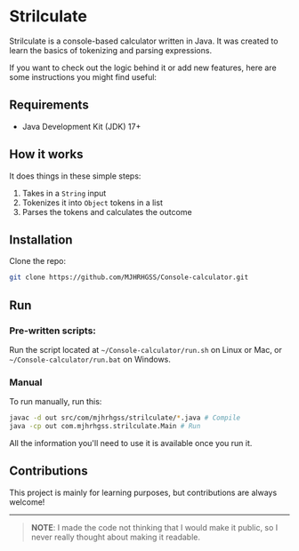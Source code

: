 # Strilculate

Strilculate is a console-based calculator written in Java. It was created to learn the basics of tokenizing and parsing expressions.

If you want to check out the logic behind it or add new features, here are some instructions you might find useful:

## Requirements

- Java Development Kit (JDK) 17+

## How it works

It does things in these simple steps:

1. Takes in a `String` input
2. Tokenizes it into `Object` tokens in a list
3. Parses the tokens and calculates the outcome

## Installation

Clone the repo:

```bash
git clone https://github.com/MJHRHGSS/Console-calculator.git
```

## Run

### Pre-written scripts:

Run the script located at `~/Console-calculator/run.sh` on Linux or Mac, or `~/Console-calculator/run.bat` on Windows.

### Manual

To run manually, run this:

```bash
javac -d out src/com/mjhrhgss/strilculate/*.java # Compile
java -cp out com.mjhrhgss.strilculate.Main # Run
```

All the information you'll need to use it is available once you run it.

## Contributions

This project is mainly for learning purposes, but contributions are always welcome!

---

> **NOTE**: I made the code not thinking that I would make it public, so I never really thought about making it readable.
